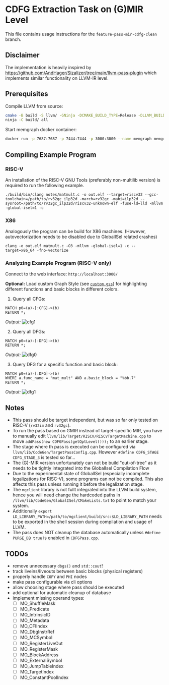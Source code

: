 # CDFG Extraction Task on (G)MIR Level

This file contains usage instructions for the `feature-pass-mir-cdfg-clean` branch.

## Disclaimer

The implementation is heavily inspired by https://github.com/AndHager/Sizalizer/tree/main/llvm-pass-plugin which implements similar functionality on LLVM-IR level.


## Prerequisites

Compile LLVM from source:

```sh
cmake -B build -S llvm/ -GNinja -DCMAKE_BUILD_TYPE=Release -DLLVM_BUILD_TOOLS=ON LLVM_ENABLE_ASSERTIONS=ON -DLLVM_OPTIMIZED_TABLEGEN=ON -DLLVM_ENABLE_PROJECTS="clang;lld" -DLLVM_TARGETS_TO_BUILD="X86;RISCV"
ninja -C build/ all
```

Start memgraph docker container:

```sh
docker run -p 7687:7687 -p 7444:7444 -p 3000:3000 --name memgraph memgraph/memgraph-platform
```


## Compiling Example Program

### RISC-V

An installation of the RISC-V GNU Tools (preferably non-multilib version) is required to run the following example.

```
./build/bin/clang notes/matmult.c -o out.elf --target=riscv32 --gcc-toolchain=/path/to/rv32gc_ilp32d -march=rv32gc -mabi=ilp32d --sysroot=/path/to/rv32gc_ilp32d/riscv32-unknown-elf -fuse-ld=lld -mllvm -global-isel=1 -c
```

### X86

Analogously the program can be build for X86 machines. (However, autovectorization needs to be disabled due to GlobalISel related crashes)

```
clang -o out.elf matmult.c -O3 -mllvm -global-isel=1 -c --target=x86_64 -fno-vectorize
```

### Analyzing Example Program (RISC-V only)

Connect to the web interface: `http://localhost:3000/`

**Optional:** Load custom Graph Style (see [`custom.gss`](./custom.gss)) for highlighting different functions and basic blocks in different colors.

1. Query all CFGs:

```
MATCH p0=(a)-[:CFG]->(b)
RETURN *;
```

*Output:* ![cfg1](https://github.com/PhilippvK/llvm-project/assets/7712605/60c2d497-525b-466e-83ac-119b76fb6595)


2. Query all DFGs:

```
MATCH p0=(a)-[:DFG]->(b)
RETURN *;
```

*Output:* ![dfg0](https://github.com/PhilippvK/llvm-project/assets/7712605/ed8b932b-881c-4f54-8092-7656311f8e5a)


3. Query DFG for a specific function and basic block:

```
MATCH p0=(a)-[:DFG]->(b)
WHERE a.func_name = "mat_mult" AND a.basic_block = "%bb.7"
RETURN *;
```

*Output:* ![dfg1](https://github.com/PhilippvK/llvm-project/assets/7712605/b8554bff-fb98-4541-839c-cbc2fc537548)



## Notes
- This pass should be target independent, but was so far only tested on RISC-V (`rv32im` and `rv32gc`).
- To run the pass based on GMIR instead of target-specific MIR, you have to manually edit `llvm/lib/Target/RISCV/RISCVTargetMachine.cpp` to move `addPass(new CDFGPass(getOptLevel()));` to an earlier stage.
- The stage where th pass is executed can be configured via `llvm/lib/CodeGen/TargetPassConfig.cpp`. However `#define CDFG_STAGE CDFG_STAGE_3` is tested so far...
- The (G)-MIR version unfortunately can not be build "out-of-tree" as it needs to be tightly integrated into the GlobalIsel Compilation Flow
- Due to the experimental state of GlobalISel (especially incomplete legalizations for RISC-V), some programs can not be compiled. This also affects this pass unless running it before the legalization stage.
- The `mgclient` library is not fullt integrated into the LLVM build system, hence you will need change the hardcoded paths in `/llvm/lib/CodeGen/GlobalISel/CMakeLists.txt` to point to match your system.
- Additionally `export LD_LIBRARY_PATH=/path/to/mgclient/build/src:$LD_LIBRARY_PATH` needs to be exported in the shell session during compilation and usage of LLVM.
- The pass does NOT cleanup the database automatically unless `#define PURGE_DB true` is enabled in `CDFGPass.cpp`.

## TODOs
- remove unnecessary `dbgs()` and `std::cout`!
- track liveins/liveouts between basic blocks (physical registers)
- properly handle `COPY` and `PHI` nodes
- make pass configurable via cli options
- allow choosing stage where pass should be executed
- add optional for automatic cleanup of database
- implement missing operand types:
  - [ ] MO_ShuffleMask
  - [ ] MO_Predicate
  - [ ] MO_IntrinsicID
  - [ ] MO_Metadata
  - [ ] MO_CFIIndex
  - [ ] MO_DbgInstrRef
  - [ ] MO_MCSymbol
  - [ ] MO_RegisterLiveOut
  - [ ] MO_RegisterMask
  - [ ] MO_BlockAddress
  - [ ] MO_ExternalSymbol
  - [ ] MO_JumpTableIndex
  - [ ] MO_TargetIndex
  - [ ] MO_ConstantPoolIndex
